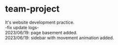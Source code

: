 # team-project
It's website development practice.<br>
-fix update logs-<br>
2023/06/19: page basement added.<br>
2023/06/19: sidebar with movement animation added.